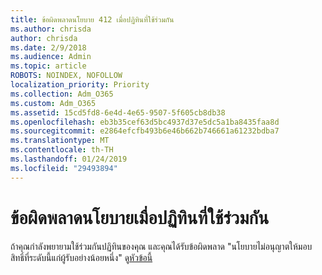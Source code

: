 ```yaml
---
title: ข้อผิดพลาดนโยบาย 412 เมื่อปฏิทินที่ใช้ร่วมกัน
ms.author: chrisda
author: chrisda
ms.date: 2/9/2018
ms.audience: Admin
ms.topic: article
ROBOTS: NOINDEX, NOFOLLOW
localization_priority: Priority
ms.collection: Adm_O365
ms.custom: Adm_O365
ms.assetid: 15cd5fd8-6e4d-4e65-9507-5f605cb8db38
ms.openlocfilehash: eb3b35cef63d5bc4937d37e5dc5a1ba8435faa8d
ms.sourcegitcommit: e2864efcfb493b6e46b662b746661a61232bdba7
ms.translationtype: MT
ms.contentlocale: th-TH
ms.lasthandoff: 01/24/2019
ms.locfileid: "29493894"
---
```

# <a name="policy-error-when-sharing-a-calendar"></a>ข้อผิดพลาดนโยบายเมื่อปฏิทินที่ใช้ร่วมกัน

ถ้าคุณกำลังพยายามใช้ร่วมกันปฏิทินของคุณ และคุณได้รับข้อผิดพลาด "นโยบายไม่อนุญาตให้มอบสิทธิ์ที่ระดับนี้แก่ผู้รับอย่างน้อยหนึ่ง" ดู[หัวข้อนี้](https://support.microsoft.com/help/3187524/policy-does-not-allow-granting-permissions-at-this-level-to-one-or-mor)
  

